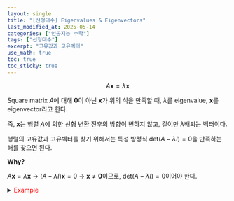 ```yaml
---
layout: single
title: "[선형대수] Eigenvalues & Eigenvectors"
last_modified_at: 2025-05-14
categories: ["인공지능 수학"]
tags: ["선형대수"]
excerpt: "고유값과 고유벡터"
use_math: true
toc: true
toc_sticky: true
---
```


$$
A\mathbf{x}=\lambda\mathbf{x}
$$

Square matrix $A$에 대해 $\mathbf{0}$이 아닌 $\mathbf{x}$가 위의 식을 만족할 때, $\lambda$를 eigenvalue, $\mathbf{x}$를 eigenvector라고 한다.

즉, $\mathbf{x}$는 행렬 $A$에 의한 선형 변환 전후의 방향이 변하지 않고, 길이만 $\lambda$배되는 벡터이다.

행렬의 고유값과 고유벡터를 찾기 위해서는 특성 방정식 $\text{det}(A-\lambda I)=0$을 만족하는 해를 찾으면 된다.

**Why?**

$A\mathbf{x}=\lambda\mathbf{x}$ → $(A-\lambda I)\mathbf{x}=0$  →  $\mathbf{x}\not=\mathbf{0}$이므로, $\text{det}(A-\lambda I)=0$이어야 한다.

<details>
<summary><font color='red'>Example</font></summary>
<div markdown="1">

$$
A=\begin{bmatrix}4&2\\1&3\end{bmatrix}
$$

---

1. $\text{det}(A-\lambda I)=0$의 해를 구함

   $$
   \text{det}(A-\lambda I)=\begin{vmatrix}4-\lambda&2\\1&3-\lambda\end{vmatrix}=(4-\lambda)(3-\lambda)-2=0
   $$ → $\lambda_1=5,~\lambda_2=2$

2. 고유값에 대응하는 고유벡터를 구함

   (1) $$
   \lambda_1=5:~\mathbf{x}_1=\begin{bmatrix}1//2\end{bmatrix}
   $$<font color='red'>.</font>
   
   $$
   ~(A-5I)\mathbf{x}=0~\to~\begin{bmatrix}\begin{array}{cc|c}-1&2&0\\1&-2&0\end{array}\end{bmatrix}
   $$

   $$
   x_1=2x_2~\to~\begin{bmatrix}x_1\\x_2\end{bmatrix}=c\begin{bmatrix}1\\2\end{bmatrix}
   $$

   (2) $\lambda_1=2:~\mathbf{x}_2=[1~-1]^\top$
   
   $$
   ~(A-2I)\mathbf{x}=0~\to~\begin{bmatrix}\begin{array}{cc|c}2&2&0\\1&1&0\end{array}\end{bmatrix}
   $$

   $$
   x_1=-x_2~\to~\begin{bmatrix}x_1\\x_2\end{bmatrix}=c\begin{bmatrix}1\\-1\end{bmatrix}
   $$
